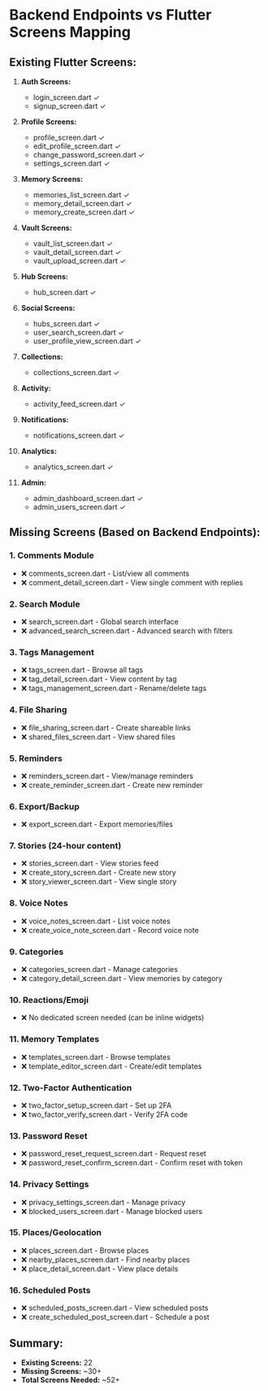 # Backend Endpoints vs Flutter Screens Mapping

## Existing Flutter Screens:
1. **Auth Screens:**
   - login_screen.dart ✓
   - signup_screen.dart ✓

2. **Profile Screens:**
   - profile_screen.dart ✓
   - edit_profile_screen.dart ✓
   - change_password_screen.dart ✓
   - settings_screen.dart ✓

3. **Memory Screens:**
   - memories_list_screen.dart ✓
   - memory_detail_screen.dart ✓
   - memory_create_screen.dart ✓

4. **Vault Screens:**
   - vault_list_screen.dart ✓
   - vault_detail_screen.dart ✓
   - vault_upload_screen.dart ✓

5. **Hub Screens:**
   - hub_screen.dart ✓

6. **Social Screens:**
   - hubs_screen.dart ✓
   - user_search_screen.dart ✓
   - user_profile_view_screen.dart ✓

7. **Collections:**
   - collections_screen.dart ✓

8. **Activity:**
   - activity_feed_screen.dart ✓

9. **Notifications:**
   - notifications_screen.dart ✓

10. **Analytics:**
    - analytics_screen.dart ✓

11. **Admin:**
    - admin_dashboard_screen.dart ✓
    - admin_users_screen.dart ✓

## Missing Screens (Based on Backend Endpoints):

### 1. Comments Module
- ❌ comments_screen.dart - List/view all comments
- ❌ comment_detail_screen.dart - View single comment with replies

### 2. Search Module
- ❌ search_screen.dart - Global search interface
- ❌ advanced_search_screen.dart - Advanced search with filters

### 3. Tags Management
- ❌ tags_screen.dart - Browse all tags
- ❌ tag_detail_screen.dart - View content by tag
- ❌ tags_management_screen.dart - Rename/delete tags

### 4. File Sharing
- ❌ file_sharing_screen.dart - Create shareable links
- ❌ shared_files_screen.dart - View shared files

### 5. Reminders
- ❌ reminders_screen.dart - View/manage reminders
- ❌ create_reminder_screen.dart - Create new reminder

### 6. Export/Backup
- ❌ export_screen.dart - Export memories/files

### 7. Stories (24-hour content)
- ❌ stories_screen.dart - View stories feed
- ❌ create_story_screen.dart - Create new story
- ❌ story_viewer_screen.dart - View single story

### 8. Voice Notes
- ❌ voice_notes_screen.dart - List voice notes
- ❌ create_voice_note_screen.dart - Record voice note

### 9. Categories
- ❌ categories_screen.dart - Manage categories
- ❌ category_detail_screen.dart - View memories by category

### 10. Reactions/Emoji
- ❌ No dedicated screen needed (can be inline widgets)

### 11. Memory Templates
- ❌ templates_screen.dart - Browse templates
- ❌ template_editor_screen.dart - Create/edit templates

### 12. Two-Factor Authentication
- ❌ two_factor_setup_screen.dart - Set up 2FA
- ❌ two_factor_verify_screen.dart - Verify 2FA code

### 13. Password Reset
- ❌ password_reset_request_screen.dart - Request reset
- ❌ password_reset_confirm_screen.dart - Confirm reset with token

### 14. Privacy Settings
- ❌ privacy_settings_screen.dart - Manage privacy
- ❌ blocked_users_screen.dart - Manage blocked users

### 15. Places/Geolocation
- ❌ places_screen.dart - Browse places
- ❌ nearby_places_screen.dart - Find nearby places
- ❌ place_detail_screen.dart - View place details

### 16. Scheduled Posts
- ❌ scheduled_posts_screen.dart - View scheduled posts
- ❌ create_scheduled_post_screen.dart - Schedule a post

## Summary:
- **Existing Screens:** 22
- **Missing Screens:** ~30+
- **Total Screens Needed:** ~52+

